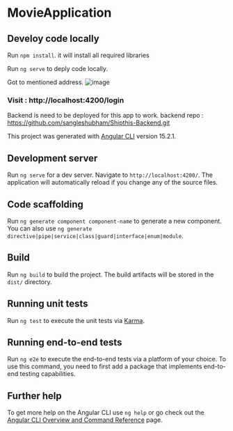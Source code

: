 # MovieApplication

## Develoy code locally
Run `npm install`. it will install all required libraries

Run `ng serve` to deply code locally.

Got to mentioned address.
![image](https://user-images.githubusercontent.com/37057102/224112004-ee17c013-46da-4fd6-b9ea-c1db36b18342.png)

### Visit : http://localhost:4200/login

Backend is need to be deployed for this app to work. 
backend repo :  https://github.com/sangleshubham/Shipthis-Backend.git


This project was generated with [Angular CLI](https://github.com/angular/angular-cli) version 15.2.1.

## Development server

Run `ng serve` for a dev server. Navigate to `http://localhost:4200/`. The application will automatically reload if you change any of the source files.

## Code scaffolding

Run `ng generate component component-name` to generate a new component. You can also use `ng generate directive|pipe|service|class|guard|interface|enum|module`.

## Build

Run `ng build` to build the project. The build artifacts will be stored in the `dist/` directory.

## Running unit tests

Run `ng test` to execute the unit tests via [Karma](https://karma-runner.github.io).

## Running end-to-end tests

Run `ng e2e` to execute the end-to-end tests via a platform of your choice. To use this command, you need to first add a package that implements end-to-end testing capabilities.

## Further help

To get more help on the Angular CLI use `ng help` or go check out the [Angular CLI Overview and Command Reference](https://angular.io/cli) page.
